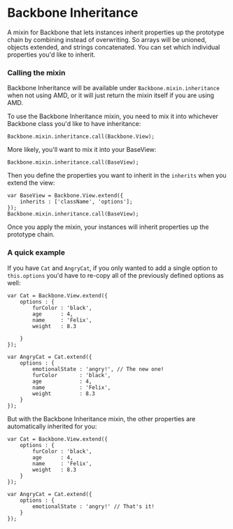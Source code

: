 # Backbone Inheritance

A mixin for Backbone that lets instances inherit properties up the prototype chain by combining instead of overwriting. So arrays will be unioned, objects extended, and strings concatenated. You can set which individual properties you'd like to inherit.

### Calling the mixin

Backbone Inheritance will be available under `Backbone.mixin.inheritance` when not using AMD, or it will just return the mixin itself if you are using AMD.

To use the Backbone Inheritance mixin, you need to mix it into whichever Backbone class you'd like to have inheritance:

    Backbone.mixin.inheritance.call(Backbone.View);

More likely, you'll want to mix it into your BaseView:

    Backbone.mixin.inheritance.call(BaseView);

Then you define the properties you want to inherit in the `inherits` when you extend the view:

    var BaseView = Backbone.View.extend({
        inherits : ['className', 'options'];
    });
    Backbone.mixin.inheritance.call(BaseView);

Once you apply the mixin, your instances will inherit properties up the prototype chain.

### A quick example

If you have `Cat` and `AngryCat`, if you only wanted to add a single option to `this.options` you'd have to re-copy all of the previously defined options as well:

    var Cat = Backbone.View.extend({
        options : {
            furColor : 'black',
            age      : 4,
            name     : 'Felix',
            weight   : 8.3

        }
    });

    var AngryCat = Cat.extend({
        options : {
            emotionalState : 'angry!', // The new one!
            furColor       : 'black', 
            age            : 4,
            name           : 'Felix',
            weight         : 8.3
        }
    });

But with the Backbone Inheritance mixin, the other properties are automatically inherited for you:

    var Cat = Backbone.View.extend({
        options : {
            furColor : 'black',
            age      : 4,
            name     : 'Felix',
            weight   : 8.3
        }
    });

    var AngryCat = Cat.extend({
        options : {
            emotionalState : 'angry!' // That's it!
        }
    });